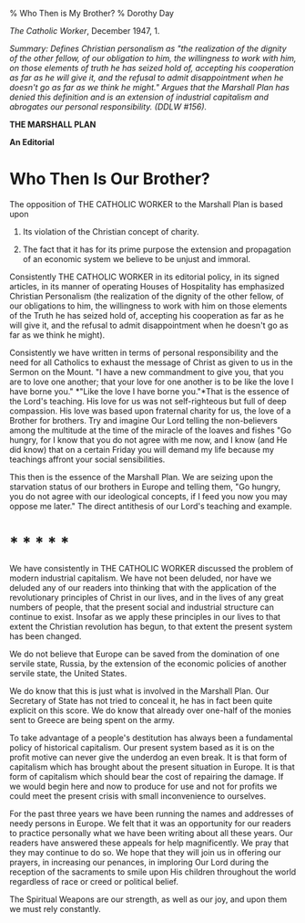 % Who Then is My Brother?
% Dorothy Day

*The Catholic Worker*, December 1947, 1.

*Summary: Defines Christian personalism as "the realization of the
dignity of the other fellow, of our obligation to him, the willingness
to work with him, on those elements of truth he has seized hold of,
accepting his cooperation as far as he will give it, and the refusal to
admit disappointment when he doesn't go as far as we think he might."
Argues that the Marshall Plan has denied this definition and is an
extension of industrial capitalism and abrogates our personal
responsibility. (DDLW \#156).*

**THE MARSHALL PLAN**

**An Editorial**

Who Then Is Our Brother?
===

The opposition of THE CATHOLIC WORKER to the Marshall Plan is based
upon

1. Its violation of the Christian concept of charity.

 2.	The fact that it has for its prime purpose the extension and
 propagation of an economic system we believe to be unjust and immoral.

Consistently THE CATHOLIC WORKER in its editorial policy, in its signed
articles, in its manner of operating Houses of Hospitality has
emphasized Christian Personalism (the realization of the dignity of the
other fellow, of our obligations to him, the willingness to work with
him on those elements of the Truth he has seized hold of, accepting his
cooperation as far as he will give it, and the refusal to admit
disappointment when he doesn't go as far as we think he might).

Consistently we have written in terms of personal responsibility and the
need for all Catholics to exhaust the message of Christ as given to us
in the Sermon on the Mount. "I have a new commandment to give you, that
you are to love one another; that your love for one another is to be
like the love I have borne you." *"Like the love I have borne you."*That
is the essence of the Lord's teaching. His love for us was not
self-righteous but full of deep compassion. His love was based upon
fraternal charity for us, the love of a Brother for brothers. Try and
imagine Our Lord telling the non-believers among the multitude at the
time of the miracle of the loaves and fishes "Go hungry, for I know that
you do not agree with me now, and I know (and He did know) that on a
certain Friday you will demand my life because my teachings affront your
social sensibilities.

This then is the essence of the Marshall Plan. We are seizing upon the
starvation status of our brothers in Europe and telling them, "Go
hungry, you do not agree with our ideological concepts, if I feed you
now you may oppose me later." The direct antithesis of our Lord's
teaching and example.

\* \* \* \* \*
===

We have consistently in THE CATHOLIC WORKER discussed the problem of
modern industrial capitalism. We have not been deluded, nor have we
deluded any of our readers into thinking that with the application of
the revolutionary principles of Christ in our lives, and in the lives of
any great numbers of people, that the present social and industrial
structure can continue to exist. Insofar as we apply these principles in
our lives to that extent the Christian revolution has begun, to that
extent the present system has been changed.

We do not believe that Europe can be saved from the domination of one
servile state, Russia, by the extension of the economic policies of
another servile state, the United States.

We do know that this is just what is involved in the Marshall Plan. Our
Secretary of State has not tried to conceal it, he has in fact been
quite explicit on this score. We do know that already over one-half of
the monies sent to Greece are being spent on the army.

To take advantage of a people's destitution has always been a
fundamental policy of historical capitalism. Our present system based as
it is on the profit motive can never give the underdog an even break. It
is that form of capitalism which has brought about the present situation
in Europe. It is that form of capitalism which should bear the cost of
repairing the damage. If we would begin here and now to produce for use
and not for profits we could meet the present crisis with small
inconvenience to ourselves.

For the past three years we have been running the names and addresses of
needy persons in Europe. We felt that it was an opportunity for our
readers to practice personally what we have been writing about all these
years. Our readers have answered these appeals for help magnificently.
We pray that they may continue to do so. We hope that they will join us
in offering our prayers, in increasing our penances, in imploring Our
Lord during the reception of the sacraments to smile upon His children
throughout the world regardless of race or creed or political belief.

The Spiritual Weapons are our strength, as well as our joy, and upon
them we must rely constantly.

